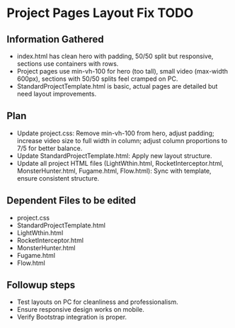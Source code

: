 # Project Pages Layout Fix TODO

## Information Gathered
- index.html has clean hero with padding, 50/50 split but responsive, sections use containers with rows.
- Project pages use min-vh-100 for hero (too tall), small video (max-width 600px), sections with 50/50 splits feel cramped on PC.
- StandardProjectTemplate.html is basic, actual pages are detailed but need layout improvements.

## Plan
- Update project.css: Remove min-vh-100 from hero, adjust padding; increase video size to full width in column; adjust column proportions to 7/5 for better balance.
- Update StandardProjectTemplate.html: Apply new layout structure.
- Update all project HTML files (LightWthin.html, RocketInterceptor.html, MonsterHunter.html, Fugame.html, Flow.html): Sync with template, ensure consistent structure.

## Dependent Files to be edited
- project.css
- StandardProjectTemplate.html
- LightWthin.html
- RocketInterceptor.html
- MonsterHunter.html
- Fugame.html
- Flow.html

## Followup steps
- Test layouts on PC for cleanliness and professionalism.
- Ensure responsive design works on mobile.
- Verify Bootstrap integration is proper.
